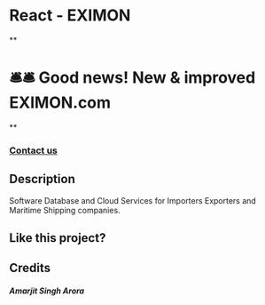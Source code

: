 # React - EXIMON 

**

# 🛎️🛎️ Good news! New & improved EXIMON.com

**


### <a href="https://eximon.com/Contact">Contact us</a> 

## Description
Software Database and Cloud Services for Importers Exporters and Maritime Shipping companies.

## Like this project?


## Credits

##### Amarjit Singh Arora
